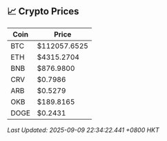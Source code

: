 ## 📈 Crypto Prices

| Coin | Price |
| ---- | ----- |
| BTC | $112057.6525 |
| ETH | $4315.2704 |
| BNB | $876.9800 |
| CRV | $0.7986 |
| ARB | $0.5279 |
| OKB | $189.8165 |
| DOGE | $0.2431 |

_Last Updated: 2025-09-09 22:34:22.441 +0800 HKT_